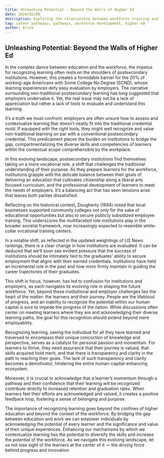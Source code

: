 ```yaml
---
title: Unleashing Potential - Beyond the Walls of Higher Ed
date: 2024/02/06
description: Exploring the relationship between workforce training and higher ed.
tag: career pathways, pathways, workforce development, higher ed
author: Arina
---
```


## Unleashing Potential: Beyond the Walls of Higher Ed

In the complex dance between education and the workforce, the impetus for recognizing learning often rests on the shoulders of postsecondary institutions. However, this creates a formidable barrier for the 20% of working-age Americans with Some College No Degree (SCND), whose learning experiences defy easy evaluation by employers. The narrative surrounding non-traditional postsecondary learning has long suggested that employers undervalue it. Yet, the real issue may not be a lack of appreciation but rather a lack of tools to evaluate and understand this learning.

It’s a truth we must confront: employers are often unsure how to assess and contextualize learning that doesn’t neatly fit into the traditional credential mold. If equipped with the right tools, they might well recognize and value non-traditional learning on par with a conventional postsecondary credential. This predicament places the burden on institutions to bridge the gap, compartmentalizing the diverse skills and competencies of learners within the contextual scope comprehensible by the workplace.

In this evolving landscape, postsecondary institutions find themselves taking on a more vocational role, a shift that challenges the traditional understanding of their purpose. As they prepare learners for the workforce, institutions grapple with the delicate balance between their goals of delivering an education that cultivates citizenship along a liberal arts focused curriculum, and the professional development of learners to meet the needs of employers. It’s a balancing act that has seen tensions arise that leaves both parties dissatisfied.

Reflecting on the historical context, Dougherty (1994) noted that local businesses supported community colleges not only for the sake of educational opportunities but also to secure publicly subsidized employee training. This underscores the multifaceted role institutions play in the broader societal framework, now increasingly expected to resemble white-collar vocational training centers.

In a notable shift, as reflected in the updated weightings of US News rankings, there is a clear change in how institutions are evaluated. It can be deduced that we’ll soon see evident pressure that the success of institutions should be intimately tied to the graduates’ ability to secure employment that aligns with their earned credentials. Institutions have held an incremental role in the past and now more firmly maintain in guiding the career trajectories of their graduates.

This shift in focus, however, has led to confusion for institutions and employers, as each navigates its evolving role in shaping the future workforce. Yet, beyond these institutional and employer challenges lies the heart of the matter: the learners and their journey. People are the lifeblood of progress, and an inability to recognize the potential within our human capital is sure to impede the progress of the nation. While discussions often center on meeting learners where they are and acknowledging their diverse learning paths, the goal for this recognition should extend beyond mere employability.

Recognizing learning, seeing the individual for all they have learned and traversed to encompass their unique concoction of knowledge and perspective, serves as a catalyst for personal passion and momentum. For learners to thrive, they need assurance that their journey is valued, that skills acquired hold merit, and that there is transparency and clarity in the path to reaching their goals. The lack of such transparency and clarity becomes a demotivator, hindering the entire human-capital-enhancing ecosystem.

Moreover, it is crucial to acknowledge that a learner’s momentum through a pathway and their confidence that their learning will be recognized contribute directly to increased retention and graduation rates. When learners feel their efforts are acknowledged and valued, it creates a positive feedback loop, fostering a sense of belonging and purpose.

The importance of recognizing learning goes beyond the confines of higher education and beyond the context of the workforce. By bridging the gap between education and work we can empower individuals by acknowledging the potential of every learner and the significance and value of their unique experiences. Enhancing our mechanisms by which we contextualize learning has the potential to diversify the skills and increase the potential of the workforce. As we navigate this evolving landscape, let us not lose sight of the learners at the center of it — the driving force behind progress and innovation.
